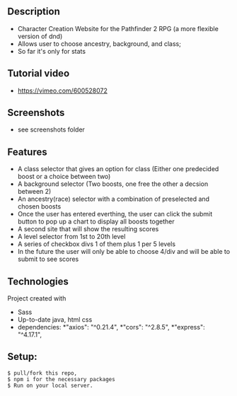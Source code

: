 ## Description
* Character Creation Website for the Pathfinder 2 RPG (a more flexible version of dnd)
* Allows user to choose ancestry, background, and class;
* So far it's only for stats

## Tutorial video
* https://vimeo.com/600528072

## Screenshots
* see screenshots folder 

## Features
* A class selector that gives an option for class (Either one predecided boost or a choice between two)
* A background selector (Two boosts, one free the other a decsion between 2)
* An ancestry(race) selector with a combination of preselected and chosen boosts
* Once the user has entered everthing, the user can click the submit button to pop up a chart to display all boosts together
* A second site that will show the resulting scores
* A level selector from 1st to 20th level
* A series of checkbox divs 1 of them plus 1 per 5 levels
* In the future the user will only be able to choose 4/div and will be able to submit to see scores

## Technologies
Project created with
* Sass
* Up-to-date java, html css
* dependencies: 
    *"axios": "^0.21.4",
    *"cors": "^2.8.5",
    *"express": "^4.17.1",
    
 ## Setup: 
 ```
 $ pull/fork this repo,
 $ npm i for the necessary packages
 $ Run on your local server. 
 ```

